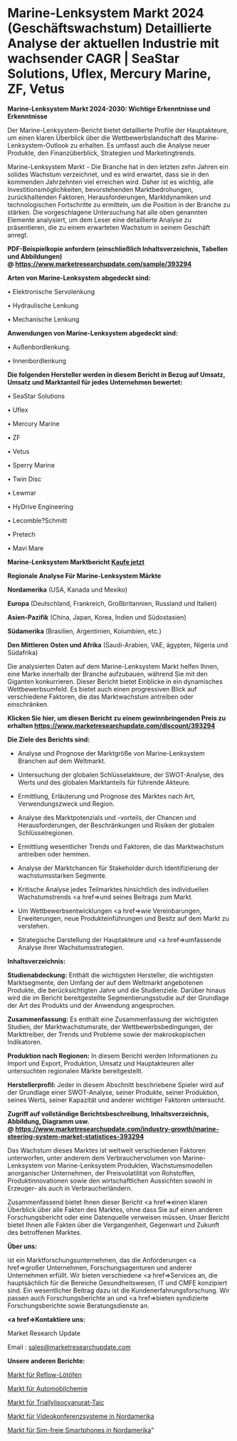 # Marine-Lenksystem Markt 2024 (Geschäftswachstum) Detaillierte Analyse der aktuellen Industrie mit wachsender CAGR | SeaStar Solutions, Uflex, Mercury Marine, ZF, Vetus

<strong>Marine-Lenksystem Markt 2024-2030: Wichtige Erkenntnisse und Erkenntnisse</strong>

Der Marine-Lenksystem-Bericht bietet detaillierte Profile der Hauptakteure, um einen klaren Überblick über die Wettbewerbslandschaft des Marine-Lenksystem-Outlook zu erhalten. Es umfasst auch die Analyse neuer Produkte, den Finanzüberblick, Strategien und Marketingtrends.

Marine-Lenksystem Markt - Die Branche hat in den letzten zehn Jahren ein solides Wachstum verzeichnet, und es wird erwartet, dass sie in den kommenden Jahrzehnten viel erreichen wird. Daher ist es wichtig, alle Investitionsmöglichkeiten, bevorstehenden Marktbedrohungen, zurückhaltenden Faktoren, Herausforderungen, Marktdynamiken und technologischen Fortschritte zu ermitteln, um die Position in der Branche zu stärken. Die vorgeschlagene Untersuchung hat alle oben genannten Elemente analysiert, um dem Leser eine detaillierte Analyse zu präsentieren, die zu einem erwarteten Wachstum in seinem Geschäft anregt.

<strong><b>PDF-Beispielkopie anfordern (einschließlich Inhaltsverzeichnis, Tabellen und Abbildungen) @ </b></strong><strong><a href=https://www.marketresearchupdate.com/sample/393294><strong>https://www.marketresearchupdate.com/sample/393294</u></a></strong></strong>

<strong>Arten von Marine-Lenksystem abgedeckt sind:</strong>

• Elektronische Servolenkung

• Hydraulische Lenkung

• Mechanische Lenkung

<strong>Anwendungen von Marine-Lenksystem abgedeckt sind:</strong>

• Außenbordlenkung.

• Innenbordlenkung

<strong>Die folgenden Hersteller werden in diesem Bericht in Bezug auf Umsatz, Umsatz und Marktanteil für jedes Unternehmen bewertet:</strong>

• SeaStar Solutions

• Uflex

• Mercury Marine

• ZF

• Vetus

• Sperry Marine

• Twin Disc

• Lewmar

• HyDrive Engineering

• Lecomble?Schmitt

• Pretech

• Mavi Mare

<strong>Marine-Lenksystem Marktbericht <a href=https://www.marketresearchupdate.com/buynow/393294>Kaufe jetzt</a></strong>

<strong>Regionale Analyse Für Marine-Lenksystem Märkte</strong>

<strong>Nordamerika</strong> (USA, Kanada und Mexiko)

<strong>Europa</strong> (Deutschland, Frankreich, Großbritannien, Russland und Italien)

<strong>Asien-Pazifik</strong> (China, Japan, Korea, Indien und Südostasien)

<strong>Südamerika</strong> (Brasilien, Argentinien, Kolumbien, etc.)

<strong>Den Mittleren</strong> <strong>Osten und Afrika</strong> (Saudi-Arabien, VAE, ägypten, Nigeria und Südafrika)

Die analysierten Daten auf dem Marine-Lenksystem Markt helfen Ihnen, eine Marke innerhalb der Branche aufzubauen, während Sie mit den Giganten konkurrieren. Dieser Bericht bietet Einblicke in ein dynamisches Wettbewerbsumfeld. Es bietet auch einen progressiven Blick auf verschiedene Faktoren, die das Marktwachstum antreiben oder einschränken.

<strong>Klicken Sie hier, um diesen Bericht zu einem gewinnbringenden Preis zu erhalten
</strong><strong><a href=https://www.marketresearchupdate.com/discount/393294>https://www.marketresearchupdate.com/discount/393294</b></u></strong></a>

<strong>Die Ziele des Berichts sind:</strong>

- Analyse und Prognose der Marktgröße von Marine-Lenksystem Branchen auf dem Weltmarkt.

- Untersuchung der globalen Schlüsselakteure, der SWOT-Analyse, des Werts und des globalen Marktanteils für führende Akteure.

- Ermittlung, Erläuterung und Prognose des Marktes nach Art, Verwendungszweck und Region.

- Analyse des Marktpotenzials und -vorteils, der Chancen und Herausforderungen, der Beschränkungen und Risiken der globalen Schlüsselregionen.

- Ermittlung wesentlicher Trends und Faktoren, die das Marktwachstum antreiben oder hemmen.

- Analyse der Marktchancen für Stakeholder durch Identifizierung der wachstumsstarken Segmente.

- Kritische Analyse jedes Teilmarktes hinsichtlich des individuellen Wachstumstrends <a href=>und</a> seines Beitrags zum Markt.

- Um Wettbewerbsentwicklungen <a href=>wie</a> Vereinbarungen, Erweiterungen, neue Produkteinführungen und Besitz auf dem Markt zu verstehen.

- Strategische Darstellung der Hauptakteure und <a href=>umfas</a>sende Analyse ihrer Wachstumsstrategien.

<strong>Inhaltsverzeichnis:</strong>

<strong>Studienabdeckung:</strong> Enthält die wichtigsten Hersteller, die wichtigsten Marktsegmente, den Umfang der auf dem Weltmarkt angebotenen Produkte, die berücksichtigten Jahre und die Studienziele. Darüber hinaus wird die im Bericht bereitgestellte Segmentierungsstudie auf der Grundlage der Art des Produkts und der Anwendung angesprochen.

<strong>Zusammenfassung:</strong> Es enthält eine Zusammenfassung der wichtigsten Studien, der Marktwachstumsrate, der Wettbewerbsbedingungen, der Markttreiber, der Trends und Probleme sowie der makroskopischen Indikatoren.

<strong>Produktion nach Regionen:</strong> In diesem Bericht werden Informationen zu Import und Export, Produktion, Umsatz und Hauptakteuren aller untersuchten regionalen Märkte bereitgestellt.

<strong>Herstellerprofil:</strong> Jeder in diesem Abschnitt beschriebene Spieler wird auf der Grundlage einer SWOT-Analyse, seiner Produkte, seiner Produktion, seines Werts, seiner Kapazität und anderer wichtiger Faktoren untersucht.

<strong><b>Zugriff auf vollständige Berichtsbeschreibung, Inhaltsverzeichnis, Abbildung, Diagramm usw. @ </b></strong><strong><a href=https://www.marketresearchupdate.com/industry-growth/marine-steering-system-market-statistices-393294>https://www.marketresearchupdate.com/industry-growth/marine-steering-system-market-statistices-393294</a></strong>

Das Wachstum dieses Marktes ist weltweit verschiedenen Faktoren unterworfen, unter anderem dem Verbrauchervolumen von Marine-Lenksystem von Marine-Lenksystem Produkten, Wachstumsmodellen anorganischer Unternehmen, der Preisvolatilität von Rohstoffen, Produktinnovationen sowie den wirtschaftlichen Aussichten sowohl in Erzeuger- als auch in Verbraucherländern.

Zusammenfassend bietet Ihnen dieser Bericht <a href=>einen</a> klaren Überblick über alle Fakten des Marktes, ohne dass Sie auf einen anderen Forschungsbericht oder eine Datenquelle verweisen müssen. Unser Bericht bietet Ihnen alle Fakten über die Vergangenheit, Gegenwart und Zukunft des betroffenen Marktes.

<strong>Über uns:</strong>

 ist ein Marktforschungsunternehmen, das die Anforderungen <a href=>großer</a> Unternehmen, Forschungsagenturen und anderer Unternehmen erfüllt. Wir bieten verschiedene <a href=>Services</a> an, die hauptsächlich für die Bereiche Gesundheitswesen, IT und CMFE konzipiert sind. Ein wesentlicher Beitrag dazu ist die Kundenerfahrungsforschung. Wir passen auch Forschungsberichte an und <a href=>bieten</a> syndizierte Forschungsberichte sowie Beratungsdienste an.

<strong><a href=>Kontaktiere uns:</a></strong>

Market Research Update

Email : sales@marketresearchupdate.com

<strong>Unsere anderen Berichte:</strong>

<a href=https://www.linkedin.com/pulse/reflow-soldering-oven-market-size-growth-set>Markt für Reflow-Lötöfen</a>

<a href=https://www.linkedin.com/pulse/automotive-chemistry-market-report-2023-top-company>Markt für Automobilchemie</a>

<a href=https://www.linkedin.com/pulse/triallyl-isocyanurate-taic-market-outlooks-2023>Markt für Triallylisocyanurat-Taic</a>

<a href=https://www.linkedin.com/pulse/north-america-video-conference-system-market>Markt für Videokonferenzsysteme in Nordamerika</a>

<a href=https://www.linkedin.com/pulse/north-america-sim-free-smartphonemarket-see-massive-growth>Markt für Sim-freie Smartphones in Nordamerika</a>"
